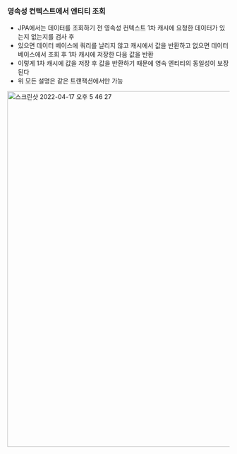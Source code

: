 ### 영속성 컨텍스트에서 엔티티 조회
  - JPA에서는 데이터를 조회하기 전 영속성 컨텍스트 1차 캐시에 요청한 데이터가 있는지 없는지를 검사 후
  - 있으면 데이터 베이스에 쿼리를 날리지 않고 캐시에서 값을 반환하고 없으면 데이터베이스에서 조회 후 1차 캐시에 저장한 다음 값을 반환
  - 이렇게 1차 캐시에 값을 저장 후 값을 반환하기 때문에 영속 엔티티의 동일성이 보장된다
  - 위 모든 설명은 같은 트랜잭션에서만 가능
  
  <img width="805" alt="스크린샷 2022-04-17 오후 5 46 27" src="https://user-images.githubusercontent.com/67041069/163707399-aa9cb9ce-6963-425a-be05-3037accfa96c.png">
